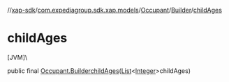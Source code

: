 //[xap-sdk](../../../../index.md)/[com.expediagroup.sdk.xap.models](../../index.md)/[Occupant](../index.md)/[Builder](index.md)/[childAges](child-ages.md)

# childAges

[JVM]\

public final [Occupant.Builder](index.md)[childAges](child-ages.md)([List](https://docs.oracle.com/javase/8/docs/api/java/util/List.html)&lt;[Integer](https://docs.oracle.com/javase/8/docs/api/java/lang/Integer.html)&gt;childAges)

